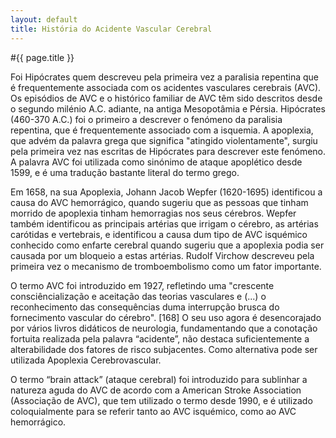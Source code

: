 ```yaml
---
layout: default
title: História do Acidente Vascular Cerebral
---
```


#{{ page.title }}

Foi Hipócrates quem descreveu pela primeira vez a paralisia repentina que
é frequentemente associada com os acidentes vasculares cerebrais (AVC).
Os episódios de AVC e o histórico familiar de AVC têm sido descritos
desde o segundo milénio A.C. adiante, na antiga Mesopotâmia e Pérsia.
Hipócrates (460-370 A.C.) foi o primeiro a descrever o fenómeno da
paralisia repentina, que é frequentemente associado com a isquemia. A
apoplexia, que advém da palavra grega que significa "atingido
violentamente", surgiu pela primeira vez nas escritas de Hipócrates para
descrever este fenómeno. A palavra AVC foi utilizada como sinónimo de
ataque apoplético desde 1599, e é uma tradução bastante literal do termo
grego.

Em 1658, na sua Apoplexia, Johann Jacob Wepfer (1620-1695) identificou a
causa do AVC hemorrágico, quando sugeriu que as pessoas que tinham
morrido de apoplexia tinham hemorragias nos seus cérebros. Wepfer também
identificou as principais artérias que irrigam o cérebro, as artérias
carótidas e vertebrais, e identificou a causa dum tipo de AVC isquémico
conhecido como enfarte cerebral quando sugeriu que a apoplexia podia ser
causada por um bloqueio a estas artérias. Rudolf Virchow descreveu pela
primeira vez o mecanismo de tromboembolismo como um fator importante.

O termo AVC foi introduzido em 1927, refletindo uma "crescente
consciêncialização e aceitação das teorias vasculares e (...) o
reconhecimento das consequências duma interrupção brusca do fornecimento
vascular do cérebro". [168] O seu uso agora é desencorajado por vários
livros didáticos de neurologia, fundamentando que a conotação fortuita
realizada pela palavra “acidente”, não destaca suficientemente a
alterabilidade dos fatores de risco subjacentes. Como alternativa pode
ser utilizada Apoplexia Cerebrovascular.

O termo “brain attack” (ataque cerebral) foi introduzido para sublinhar a
natureza aguda do AVC de acordo com a American Stroke Association
(Associação de AVC), que tem utilizado o termo desde 1990, e é utilizado
coloquialmente para se referir tanto ao AVC isquémico, como ao AVC
hemorrágico.
